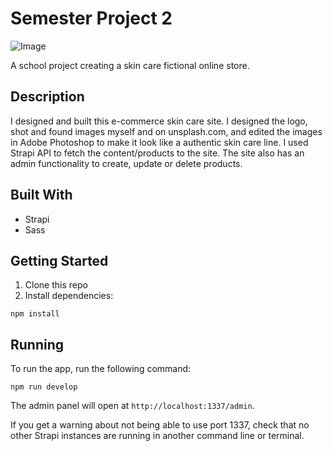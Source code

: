 # Semester Project 2
![Image](https://github.com/kirikvi/sp2-kirikvi/assets/71313020/ae29eb05-b361-4a33-ad3c-3e36331c1964)

A school project creating a skin care fictional online store.

## Description
I designed and built this e-commerce skin care site. I designed the logo, shot and found images myself and on unsplash.com, and edited the images in Adobe Photoshop to make it look like a authentic skin care line. I used Strapi API to fetch the content/products to the site. The site also has an admin functionality to create, update or delete products.

## Built With
- Strapi
- Sass

## Getting Started
1. Clone this repo
2. Install dependencies:
```
npm install
```

## Running
To run the app, run the following command:
```
npm run develop
```
The admin panel will open at `http://localhost:1337/admin`.

If you get a warning about not being able to use port 1337, check that no other Strapi instances are running in another command line or terminal.

